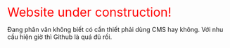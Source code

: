 <span style="font-size:2em;color:red;">Website under construction!</span>

Đang phân vân không biết có cần thiết phải dùng CMS hay không. Với nhu cầu hiện giờ thì Github là quá đủ rồi.
